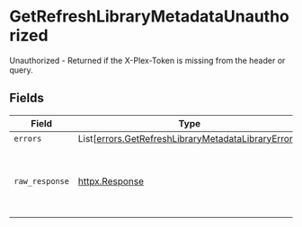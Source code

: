 # GetRefreshLibraryMetadataUnauthorized

Unauthorized - Returned if the X-Plex-Token is missing from the header or query.


## Fields

| Field                                                                                                                | Type                                                                                                                 | Required                                                                                                             | Description                                                                                                          |
| -------------------------------------------------------------------------------------------------------------------- | -------------------------------------------------------------------------------------------------------------------- | -------------------------------------------------------------------------------------------------------------------- | -------------------------------------------------------------------------------------------------------------------- |
| `errors`                                                                                                             | List[[errors.GetRefreshLibraryMetadataLibraryErrors](../../models/errors/getrefreshlibrarymetadatalibraryerrors.md)] | :heavy_minus_sign:                                                                                                   | N/A                                                                                                                  |
| `raw_response`                                                                                                       | [httpx.Response](https://www.python-httpx.org/api/#response)                                                         | :heavy_minus_sign:                                                                                                   | Raw HTTP response; suitable for custom response parsing                                                              |